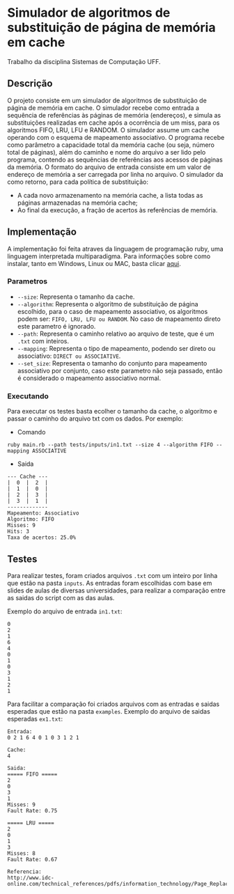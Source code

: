 # Simulador de algoritmos de substituição de página de memória em cache

Trabalho da disciplina Sistemas de Computação UFF.

## Descrição

O projeto consiste em um simulador de algoritmos de substituição de página de memória em cache. 
O simulador recebe como entrada a sequência de referências às páginas de memória (endereços), e
simula as substituições realizadas em cache após a ocorrência de um miss, para os algoritmos
FIFO, LRU, LFU e RANDOM. O simulador assume um cache operando com o esquema de
mapeamento associativo. O programa recebe como parâmetro a capacidade total da memória
cache (ou seja, número total de páginas), além do caminho e nome do arquivo a ser lido pelo
programa, contendo as sequências de referências aos acessos de páginas da memória. O formato do
arquivo de entrada consiste em um valor de endereço de memória a ser carregada por linha no
arquivo. O simulador da como retorno, para cada política de substituição:
* A cada novo armazenamento na memória cache, a lista todas as páginas armazenadas na
memória cache;
* Ao final da execução, a fração de acertos às referências de memória.


## Implementação

A implementação foi feita atraves da linguagem de programação ruby, uma linguagem interpretada multiparadigma.
Para informações sobre como instalar, tanto em Windows, Linux ou MAC, basta clicar [aqui](https://www.ruby-lang.org/pt/downloads/).

### Parametros

* `--size`: Representa o tamanho da cache.
* `--algorithm`: Representa o algoritmo de substituição de página escolhido, para o caso de mapeamento associativo, os algoritmos podem ser: `FIFO, LRU, LFU ou RANDOM`. No caso de mapeamento direto este parametro é ignorado.
* `--path`: Representa o caminho relativo ao arquivo de teste, que é um `.txt` com inteiros.
* `--mapping`: Representa o tipo de mapeamento, podendo ser direto ou associativo: `DIRECT ou ASSOCIATIVE`.
* `--set_size`: Representa o tamanho do conjunto para mapeamento associativo por conjunto, caso este parametro não seja passado, então é considerado o mapeamento associativo normal.

### Executando 

Para executar os testes basta ecolher o tamanho da cache, o algoritmo e passar o caminho do arquivo txt com os dados. Por exemplo:

* Comando
```
ruby main.rb --path tests/inputs/in1.txt --size 4 --algorithm FIFO --mapping ASSOCIATIVE
```

* Saida
```
--- Cache ---
|  0  |  2  |
|  1  |  0  |
|  2  |  3  |
|  3  |  1  |
-------------
Mapeamento: Associativo
Algoritmo: FIFO
Misses: 9
Hits: 3
Taxa de acertos: 25.0%
```

## Testes

Para realizar testes, foram criados arquivos `.txt` com um inteiro por linha que estão na pasta `inputs`. As entradas foram escolhidas com base em slides de aulas de diversas universidades, para realizar a comparação entre as saidas do script com as das aulas. 

Exemplo do arquivo de entrada `in1.txt`:

```
0 
2 
1 
6 
4 
0 
1 
0 
3
1 
2 
1
```

Para facilitar a comparação foi  criados arquivos com as entradas e saidas esperadas que estão na pasta `examples`.
Exemplo do arquivo de saidas esperadas `ex1.txt`:

```
Entrada:
0 2 1 6 4 0 1 0 3 1 2 1

Cache:
4

Saida:
===== FIFO =====
2
0
3
1
Misses: 9
Fault Rate: 0.75

===== LRU =====
2
0
1
3
Misses: 8
Fault Rate: 0.67

Referencia: 
http://www.idc-online.com/technical_references/pdfs/information_technology/Page_Replacement_Algorithms.pdf
```

